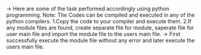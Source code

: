 -> Here are some of the task performed accordingly using python programming.
Note:
The Codes can be compiled and executed in any of the python compilers.
1.Copy the code to your compiler and execute them.
2.If any module files are found, create separate file for module, saperate file for user main file and import the module file to the users main file.
  -> First successfully execute the module file without any error and later execute the users main file. 
